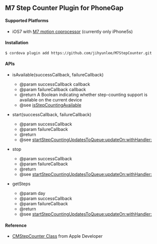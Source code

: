 M7 Step Counter Plugin for PhoneGap
-------------

#### Supported Platforms
* iOS7 with <a href="http://www.apple.com/iphone-5s/features" target="_blnak">M7 motion coprocessor</a> (currently only iPhone5s)


#### Installation
    $ cordova plugin add https://github.com/jihyunlee/M7StepCounter.git


#### APIs

+ isAvailable(successCallback, failureCallback)<br/>
    - @param successCallback  callback
    - @param failureCallback  callback
    - @return A Boolean indicating whether step-counting support is available on the current device
    - @see                    <a href="https://developer.apple.com/library/ios/documentation/CoreMotion/Reference/CMStepCounter_class/Reference/Reference.html#//apple_ref/occ/clm/CMStepCounter/isStepCountingAvailable" target="_blank">isStepCountingAvailable</a>

+ start(successCallback, failureCallback)<br/>
    -  @param successCallback
    -  @param failureCallback
    -  @return
    -  @see <a href="https://developer.apple.com/library/ios/documentation/CoreMotion/Reference/CMStepCounter_class/Reference/Reference.html#//apple_ref/occ/instm/CMStepCounter/startStepCountingUpdatesToQueue:updateOn:withHandler:" target="_blank">startStepCountingUpdatesToQueue:updateOn:withHandler:</a>

+ stop
    -  @param successCallback
    -  @param failureCallback
    -  @return
    -  @see <a href="https://developer.apple.com/library/ios/documentation/CoreMotion/Reference/CMStepCounter_class/Reference/Reference.html#//apple_ref/occ/instm/CMStepCounter/stopStepCountingUpdates" target="_blank">startStepCountingUpdatesToQueue:updateOn:withHandler:</a>

+ getSteps
    -  @param day
    -  @param successCallback
    -  @param failureCallback
    -  @return
    -  @see <a href="https://developer.apple.com/library/ios/documentation/CoreMotion/Reference/CMStepCounter_class/Reference/Reference.html#//apple_ref/occ/instm/CMStepCounter/queryStepCountStartingFrom:to:toQueue:withHandler:" target="_blank">startStepCountingUpdatesToQueue:updateOn:withHandler:</a>

#### Reference
- <a href="https://developer.apple.com/library/ios/documentation/CoreMotion/Reference/CMStepCounter_class/Reference/Reference.html" target="_blank">CMStepCounter Class</a> from Apple Developer
